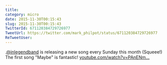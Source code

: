 ```yaml
---
title: 
category: micro
date: 2015-11-30T00:15:43
slug: 2015-11-30T00:15:43
TwitterId: 671120384729726977
TweetUrl: https://twitter.com/mark_philpot/status/671120384729726977
ReTweetUser: 
---
```


.[@inlegendband](https://twitter.com/inlegendband) is releasing a new song every Sunday this month (Squeee!) The first song "Maybe" is fantastic! [youtube.com/watch?v=PAnENm…](https://www.youtube.com/watch?v=PAnENmkQflM)